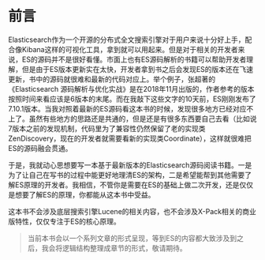 # 前言

Elasticsearch作为一个开源的分布式全文搜索引擎对于用户来说十分好上手，配合像Kibana这样的可视化工具，拿到就可以用起来。但是对于相关的开发者来说，ES的源码并不是很好看懂。市面上也有ES源码解析的书籍可以帮助开发者理解，但是由于ES版本更新实在太快，开发者拿到书之后会发现ES的版本还在飞速更新，书中的源码就很难和最新的代码对应上。举个例子，张超著的《Elasticsearch 源码解析与优化实战》是在2018年11月出版的，作者参考的版本按照时间来看应该是6版本的末尾。而在我敲下这些文字的10天前，ES刚刚发布了7.10.1版本。当我对照着最新的ES源码看这本书的时候，发现很多地方已经对应不上了。虽然有些地方的思路还是共通的，但是还是有很多东西要自己去看（比如说7版本之前的发现机制，代码里为了兼容性仍然保留了老的实现类ZenDiscovery，现在的开发者就需要看新的实现类Coordinate），这样就很难把ES的源码融会贯通。

于是，我就动心思想要写一本基于最新版本的Elasticsearch源码阅读书籍。一是为了让自己在写书的过程中能更好地理清ES的架构，二是希望能帮到其他需要了解ES原理的开发者。我相信，不管你是需要在ES的基础上做二次开发，还是仅仅是想要了解ES的原理，你都能从这本书中受益。

这本书不会涉及底层搜索引擎Lucene的相关内容，也不会涉及X-Pack相关的商业版特性，仅仅专注于ES的核心原理。

> 当前本书会以一个系列文章的形式呈现，等到ES的内容都大致涉及到之后，我会将逻辑结构整理成章节的形式，敬请期待。

